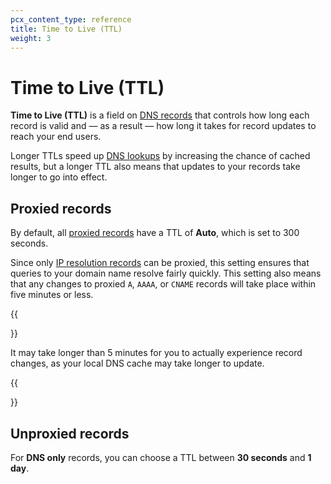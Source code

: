 ```yaml
---
pcx_content_type: reference
title: Time to Live (TTL)
weight: 3
---
```


# Time to Live (TTL)

**Time to Live (TTL)** is a field on [DNS records](/dns/manage-dns-records/how-to/create-dns-records/) that controls how long each record is valid and — as a result — how long it takes for record updates to reach your end users.

Longer TTLs speed up [DNS lookups](https://www.cloudflare.com/learning/dns/what-is-dns/) by increasing the chance of cached results, but a longer TTL also means that updates to your records take longer to go into effect.

## Proxied records

By default, all [proxied records](/dns/manage-dns-records/reference/proxied-dns-records/) have a TTL of **Auto**, which is set to 300 seconds.

Since only [IP resolution records](/dns/manage-dns-records/reference/dns-record-types/#ip-address-resolution) can be proxied, this setting ensures that queries to your domain name resolve fairly quickly. This setting also means that any changes to proxied `A`, `AAAA`, or `CNAME` records will take place within five minutes or less.

{{<Aside type="note">}}

It may take longer than 5 minutes for you to actually experience record changes, as your local DNS cache may take longer to update.

{{</Aside>}}

## Unproxied records

For **DNS only** records, you can choose a TTL between **30 seconds** and **1 day**.
